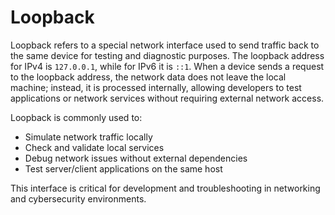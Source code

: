 # Loopback

Loopback refers to a special network interface used to send traffic back to the same device for testing and diagnostic purposes. The loopback address for IPv4 is `127.0.0.1`, while for IPv6 it is `::1`. When a device sends a request to the loopback address, the network data does not leave the local machine; instead, it is processed internally, allowing developers to test applications or network services without requiring external network access.

Loopback is commonly used to:

- Simulate network traffic locally
- Check and validate local services
- Debug network issues without external dependencies
- Test server/client applications on the same host

This interface is critical for development and troubleshooting in networking and cybersecurity environments.
